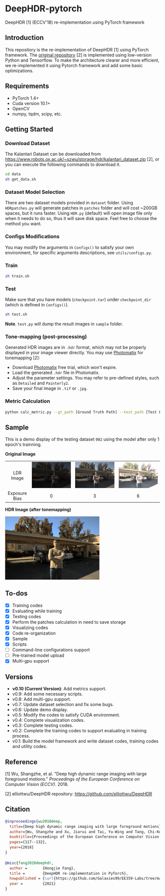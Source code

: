 # DeepHDR-pytorch
DeepHDR [1] (ECCV'18) re-implementation using PyTorch framework

## Introduction

This repository is the re-implementation of DeepHDR [1] using PyTorch framework. The [original repository](https://github.com/elliottwu/DeepHDR) [2] is implemented using low-version Python and Tensorflow. To make the architecture clearer and more efficient, we re-implemented it using Pytorch framework and add some basic optimizations. 

## Requirements

- PyTorch 1.4+
- Cuda version 10.1+
- OpenCV
- numpy, tqdm, scipy, etc.

## Getting Started

### Download Dataset

The Kalantari Dataset can be downloaded from https://www.robots.ox.ac.uk/~szwu/storage/hdr/kalantari_dataset.zip [2], or you can execute the following commands to download it.

```bash
cd data
sh get_data.sh
```

### Dataset Model Selection

There are two dataset models provided in `dataset` folder. Using `HDRpatches.py` will generate patches in `patches` folder and will cost ~200GB spaces, but it runs faster. Using `HDR.py` (default) will open image file only when it needs to do so, thus it will save disk space. Feel free to choose the method you want.

### Configs Modifications

You may modify the arguments in `Configs()` to satisfy your own environment, for specific arguments descriptions, see `utils/configs.py`.

### Train

```bash
sh train.sh
```

### Test

Make sure that you have models (`checkpoint.tar`) under `checkpoint_dir` (which is defined in `Configs()`).

```bash
sh test.sh
```

**Note**. `test.py` will dump the result images in `sample` folder.

### Tone-mapping (post-processing)

Generated HDR images are in `.hdr` format, which may not be properly displayed in your image viewer directly. You may use [Photomatix](https://www.hdrsoft.com/) for tonemapping [2]:

- Download [Photomatix](https://www.hdrsoft.com/) free trial, which won't expire.
- Load the generated `.hdr` file in Photomatix.
- Adjust the parameter settings. You may refer to pre-defined styles, such as `Detailed` and `Painterly2`.
- Save your final image in `.tif` or `.jpg`.

### Metric Calculation

```bash
python calc_metric.py --gt_path [Ground Truth Path] --test_path [Test File Path]
```

## Sample

This is a demo display of the testing dataset `002` using the model after only 1 epoch's trainning.

**Original Image**

<table>
  <tr><td align="center"> LDR Image </td><td><img src='demo/002/input_1_aligned.tif'></td><td><img src='demo/002/input_2_aligned.tif'></td><td><img src='demo/002/input_3_aligned.tif'></td></tr>
  <tr><td align="center"> Exposure Bias</td><td align="center">0</td><td align="center">3</td><td align="center">6</td></td></tr>
</table>

**HDR Image (after tonemapping)**

<img src='demo/002/hdr_tonemapping.jpg' style="zoom:30%">

## To-dos

- [x] Training codes
- [x] Evaluating while training
- [x] Testing codes
- [x] Perform the patches calculation in need to save storage
- [x] Visualizing codes
- [x] Code re-organization
- [x] Sample
- [x] Scripts
- [ ] Command-line configurations support
- [ ] Pre-trained model upload
- [x] Multi-gpu support

## Versions

- **v0.10 (Current Version)**: Add metrics support.
- v0.9: Add some necessary scripts.
- v0.8: Add multi-gpu support.
- v0.7: Update dataset selection and fix some bugs.
- v0.6: Update demo display.
- v0.5: Modify the codes to satisfy CUDA environment. 
- v0.4: Complete  visualization codes.
- v0.3: Complete testing codes.
- v0.2: Complete the training codes to support evaluating in training process.
- v0.1: Build the model framework and write dataset codes, training codes and utility codes.

## Reference

[1] Wu, Shangzhe, et al. "Deep high dynamic range imaging with large foreground motions." *Proceedings of the European Conference on Computer Vision (ECCV)*. 2018.

[2] elliottwu/DeepHDR repository: https://github.com/elliottwu/DeepHDR

## Citation

```bibtex
@inproceedings{wu2018deep,
  title={Deep high dynamic range imaging with large foreground motions},
  author={Wu, Shangzhe and Xu, Jiarui and Tai, Yu-Wing and Tang, Chi-Keung},
  booktitle={Proceedings of the European Conference on Computer Vision (ECCV)},
  pages={117--132},
  year={2018}
}

@misc{fang2020deephdr,
  author =       {Hongjie Fang},
  title =        {DeepHDR re-implementation in PyTorch},
  howpublished = {\url{https://github.com/Galaxies99/EE359-Labs/tree/main/community}},
  year =         {2021}
}

```